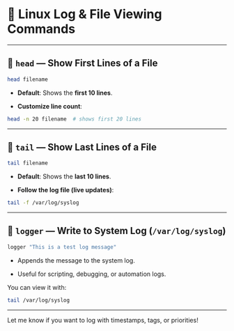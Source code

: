 # 🐧 Linux Log & File Viewing Commands 

---

## 📄 `head` — Show First Lines of a File

```bash
head filename
```

- **Default**: Shows the **first 10 lines**.
    
- **Customize line count**:
    

```bash
head -n 20 filename  # shows first 20 lines
```

---

## 📄 `tail` — Show Last Lines of a File

```bash
tail filename
```

- **Default**: Shows the **last 10 lines**.
    
- **Follow the log file (live updates)**:
    

```bash
tail -f /var/log/syslog
```

---

## 📝 `logger` — Write to System Log (`/var/log/syslog`)

```bash
logger "This is a test log message"
```

- Appends the message to the system log.
    
- Useful for scripting, debugging, or automation logs.
    

You can view it with:

```bash
tail /var/log/syslog
```

---

Let me know if you want to log with timestamps, tags, or priorities!